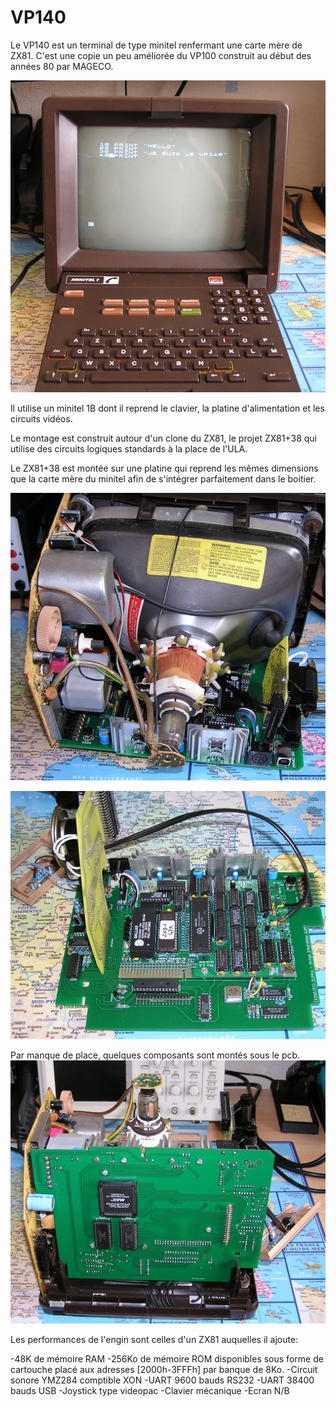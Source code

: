 # VP140

Le VP140 est un terminal de type minitel renfermant une carte mère de ZX81.
C'est une copie un peu améliorée du VP100 construit au début des années 80 par MAGECO.


![VP140](./VP140_1.jpg?raw=true "Optional Title")

Il utilise un minitel 1B dont il reprend le clavier, la platine d'alimentation et les circuits vidéos.

Le montage est construit autour d'un clone du ZX81, le projet ZX81+38 qui utilise des circuits logiques standards à la place de l'ULA.


Le ZX81+38 est montée sur une platine qui reprend les mêmes dimensions que la carte mère du minitel afin de s'intégrer parfaitement dans le boitier.

![Intérieur du VP140](./VP140_2.jpg?raw=true "Optional Title")

![Carte principale](./VP140_3.jpg?raw=true "Optional Title")

Par manque de place, quelques composants sont montés sous le pcb.
![Carte principale](./VP140_4.jpg?raw=true "Optional Title")


Les performances de l'engin sont celles d'un ZX81 auquelles il ajoute:

-48K de mémoire RAM
-256Ko de mémoire ROM disponibles sous forme de cartouche placé aux adresses [2000h-3FFFh] par banque de 8Ko.
-Circuit sonore YMZ284 comptible XON
-UART 9600 bauds RS232
-UART 38400 bauds USB
-Joystick type videopac
-Clavier mécanique
-Ecran N/B

